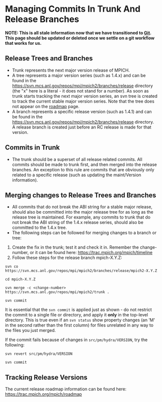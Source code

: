 # Managing Commits In Trunk And Release Branches

**NOTE: This is all stale information now that we have transitioned to
[Git](Git.md). This page should be updated or deleted once we
settle on a git workflow that works for us.**

## Release Trees and Branches

- Trunk represents the next major version release of MPICH.
- A tree represents a major version series (such as 1.4.x) and can be
  found in the
  <https://svn.mcs.anl.gov/repos/mpi/mpich2/branches/release>
  directory (the "x" here is a literal - it does not stand for a
  number). As soon as trunk starts tracking the next major version
  series, an svn tree is created to track the current stable major
  version series. Note that the tree does not appear on the
  [roadmap](https://trac.mpich.org/mpich/roadmap) page.
- A branch represents a specific release version (such as 1.4.1) and
  can be found in the
  <https://svn.mcs.anl.gov/repos/mpi/mpich2/branches/release>
  directory. A release branch is created just before an RC release is
  made for that version.

## Commits in Trunk

- The trunk should be a superset of all release related commits. All
  commits should be made to trunk first, and then merged into the
  release branches. An exception to this rule are commits that are
  obviously only related to a specific release (such as updating the
  maint/Version information).

## Merging changes to Release Trees and Branches

- All commits that do not break the ABI string for a stable major
  release, should also be committed into the major release tree for as
  long as the release tree is maintained. For example, any commits to
  trunk that do not break the ABI string of the 1.4.x release series,
  should also be committed to the 1.4.x tree.
- The following steps can be followed for merging changes to a branch
  or tree:

1.  Create the fix in the trunk; test it and check it in. Remember the
    change-number, or it can be found here:
    <https://trac.mpich.org/mpich/timeline>
2.  Follow these steps for the release branch mpich-X.Y.Z:


```
svn co https://svn.mcs.anl.gov/repos/mpi/mpich2/branches/release/mpich2-X.Y.Z

cd mpich-X.Y.Z

svn merge -c <change-number> https://svn.mcs.anl.gov/repos/mpi/mpich2/trunk .

svn commit
```

It is essential that the `svn commit` is applied just as shown - do not
restrict the commit to a single file or directory, and apply it **only**
in the top-level directory. This is true even if an `svn status` show
property changes (an 'M' in the second rather than the first column) for
files unrelated in any way to the files you just merged.

If the commit fails because of changes in `src/pm/hydra/VERSION`, try
the following:

```
svn revert src/pm/hydra/VERSION

svn commit
```

## Tracking Release Versions

The current release roadmap information can be found here:
<https://trac.mpich.org/mpich/roadmap>
